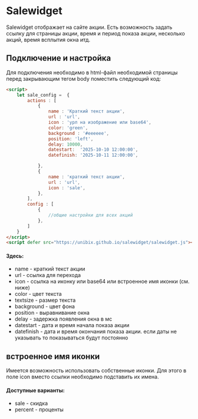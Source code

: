 # Salewidget
Salewidget отображает на сайте акции. 
Есть возможность задать ссылку для страницы акции, время и период показа акции, несколько акций, время всплытия окна итд.
## Подключение и настройка
Для подключения необходимо в html-файл необходимой страницы перед закрывающим тегом body поместить следующий код:

~~~html
<script>
    let sale_config =  {
        actions : [
            {
                name : 'Краткий текст акции',
                url : 'url',
                icon : 'урл на изображение или base64',
                color: 'green',
                background : '#eeeeee',
                position: 'left',
                delay: 10000,
                datestart:  '2025-10-10 12:00:00',
                datefinish: '2025-10-11 12:00:00',

            },
            {
                name : 'краткий текст акции',
                url : 'url',
                icon : 'sale',
            },
        ],
        config : [
            {
                //общие настройки для всех акций
            },
        ]
    }
</script>
<script defer src="https://unibix.github.io/salewidget/salewidget.js"></script>
~~~

#### Здесь:
- name - краткий текст акции
- url - ссылка для перехода
- icon - ссылка на иконку или base64 или встроенное имя иконки (см. ниже)
- color - цвет текста
- textsize - размер текста
- background - цвет фона 
- position - выравнивание окна
- delay - задержка появления окна в мс
- datestart - дата и время начала показа акции
- datefinish - дата и время окончания показа акции. если даты не указывать то показываться будут постоянно
## встроенное имя иконки
Имеется возможность использовать собственные иконки. Для этого в поле icon вместо ссылки необходимо подставить их имена.
#### Доступные варианты:
- sale - скидка
- percent - проценты

